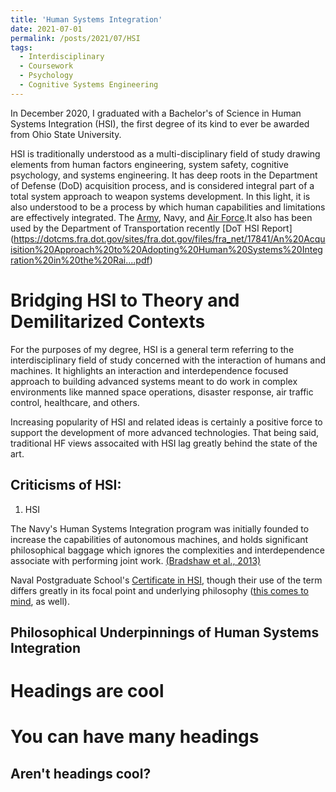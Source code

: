 ```yaml
---
title: 'Human Systems Integration'
date: 2021-07-01
permalink: /posts/2021/07/HSI
tags:
  - Interdisciplinary
  - Coursework
  - Psychology
  - Cognitive Systems Engineering
---
```




In December 2020, I graduated with a Bachelor's of Science in Human Systems Integration (HSI), the first degree of its kind to ever be awarded from Ohio State University. 


HSI is traditionally understood as a multi-disciplinary field of study drawing elements from human factors engineering, system safety, cognitive psychology, and systems engineering. It has deep roots in the Department of Defense (DoD) acquisition process, and is considered integral part of a total system approach to weapon systems development. In this light, it is also understood to be a process by which  human capabilities and limitations are effectively integrated. The [Army](https://www.acqnotes.com/Attachments/HSI%20and%20ESOH%20Handbook%20for%20Pre%20MS%20A%20JCIDS%20and%20AoA%20Activities.pdf?_ga=2.130816399.1695205953.1625250278-595137530.1625250278), Navy, and [Air Force](https://www.acqnotes.com/Attachments/Air%20Force%20Human%20System%20Integration%20Handbook.pdf?_ga=2.138026672.1695205953.1625250278-595137530.1625250278).It also has been used by the Department of Transportation recently [DoT HSI Report]
(https://dotcms.fra.dot.gov/sites/fra.dot.gov/files/fra_net/17841/An%20Acquisition%20Approach%20to%20Adopting%20Human%20Systems%20Integration%20in%20the%20Rai....pdf)




Bridging HSI to Theory and Demilitarized Contexts
======
For the purposes of my degree, HSI is a general term referring to the interdisciplinary field of study concerned with the interaction of humans and machines. It highlights an interaction and interdependence focused approach to building advanced systems meant to do work in complex environments like manned space operations, disaster response, air traffic control, healthcare, and others. 

Increasing popularity of HSI and related ideas is certainly a positive force to support the development of more advanced technologies. That being said, traditional HF views assocaited with HSI lag greatly behind the state of the art. 


Criticisms of HSI:
------
1) HSI 



The Navy's Human Systems Integration program was initially founded to increase the capabilities of autonomous machines, and holds significant philosophical baggage which ignores the complexities and interdependence associate with performing joint work.  [(Bradshaw et al., 2013)](https://www.researchgate.net/publication/260304859_The_Seven_Deadly_Myths_of_Autonomous_Systems)



Naval Postgraduate School's [Certificate in HSI](https://nps.edu/web/dl/cert_hsi), though their use of the term differs greatly in its focal point and underlying philosophy ([this comes to mind](https://features.propublica.org/navy-accidents/us-navy-crashes-japan-cause-mccain/), as well). 





## Philosophical Underpinnings of Human Systems Integration

Headings are cool
======

You can have many headings
======

Aren't headings cool?
------
